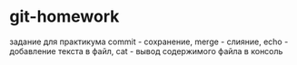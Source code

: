 # git-homework
задание для практикума
commit - сохранение, merge - слияние, echo - добавление текста в файл, cat - вывод содержимого файла в консоль
